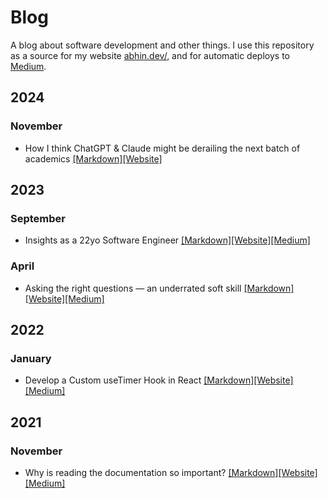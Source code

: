 # Blog

A blog about software development and other things. I use this repository as a source for my website [abhin.dev/](https://www.abhin.dev/), and for automatic deploys to [Medium](https://www.medium.com/@abhinr).

## 2024

### November

- How I think ChatGPT & Claude might be derailing the next batch of academics [[Markdown]](posts/2024/11/chatgpt-claude-derailed-semester.md)[[Website]](https://www.abhin.dev/blog/how-i-think-chatgpt-claude-might-be-derailing-the-next-batch-of-academics)


## 2023

### September

- Insights as a 22yo Software Engineer [[Markdown]](posts/2023/09/insights-as-a-22yo-software-engineer.md)[[Website]](https://www.abhin.dev/blog/insights-as-a-22yo-software-engineer)[[Medium]](https://medium.com/design-bootcamp/insights-as-a-22yo-software-engineer-d3b8a79c585b)

### April

- Asking the right questions — an underrated soft skill [[Markdown]](posts/2023/04/asking-the-right-questions-—-an-underrated-soft-skill.md)[[Website]](https://www.abhin.dev/blog/asking-the-right-questions-—-an-underrated-soft-skill)[[Medium]](https://medium.com/design-bootcamp/asking-the-right-questions-an-underrated-soft-skill-62bc5ca80013)


## 2022

### January

- Develop a Custom useTimer Hook in React [[Markdown]](posts/2022/01/develop-a-custom-usetimer-hook-in-react.md)[[Website]](https://www.abhin.dev/blog/develop-a-custom-usetimer-hook-in-react)[[Medium]](https://javascript.plainenglish.io/developing-a-custom-usetimer-hook-in-react-18585ea3d24)


## 2021

### November

- Why is reading the documentation so important? [[Markdown]](posts/2021/11/why-is-reading-the-documentation-so-important.md)[[Website]](https://www.abhin.dev/blog/why-is-reading-the-documentation-so-important)[[Medium]](https://javascript.plainenglish.io/why-is-reading-the-documentation-so-important-5cf50bab0c9f)


